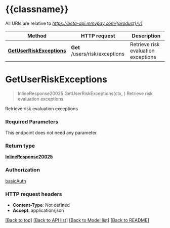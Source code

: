 # {{classname}}

All URIs are relative to *https://beta-api.mmvpay.com/{product}/v1*

Method | HTTP request | Description
------------- | ------------- | -------------
[**GetUserRiskExceptions**](UserRiskApi.md#GetUserRiskExceptions) | **Get** /users/risk/exceptions | Retrieve risk evaluation exceptions

# **GetUserRiskExceptions**
> InlineResponse20025 GetUserRiskExceptions(ctx, )
Retrieve risk evaluation exceptions

Retrieve risk evaluation exceptions 

### Required Parameters
This endpoint does not need any parameter.

### Return type

[**InlineResponse20025**](inline_response_200_25.md)

### Authorization

[basicAuth](../README.md#basicAuth)

### HTTP request headers

 - **Content-Type**: Not defined
 - **Accept**: application/json

[[Back to top]](#) [[Back to API list]](../README.md#documentation-for-api-endpoints) [[Back to Model list]](../README.md#documentation-for-models) [[Back to README]](../README.md)


